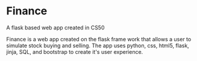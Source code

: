 # Finance
A flask based web app created in CS50

Finance is a web app created on the flask frame work that allows a user to simulate stock buying and selling.
The app uses python, css, html5, flask, jinja, SQL, and bootstrap to create it's user experience.
